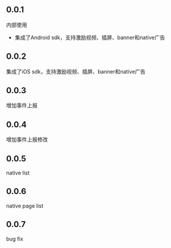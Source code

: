 ## 0.0.1
内部使用
* 集成了Android sdk，支持激励视频、插屏、banner和native广告

## 0.0.2
集成了iOS sdk，支持激励视频、插屏、banner和native广告

## 0.0.3
增加事件上报

## 0.0.4
增加事件上报修改

## 0.0.5
native list

## 0.0.6
native page list

## 0.0.7
bug fix